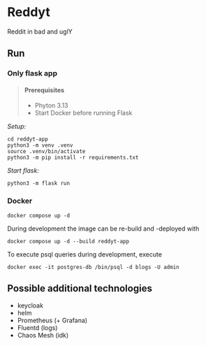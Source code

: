 # Reddyt

Reddit in bad and uglY

## Run

### Only flask app

> #### Prerequisites
> - Phyton 3.13
> - Start Docker before running Flask

*Setup:*
```shell
cd reddyt-app
python3 -m venv .venv
source .venv/bin/activate
python3 -m pip install -r requirements.txt
```

*Start flask:*
```shell
python3 -m flask run
```

### Docker

```shell
docker compose up -d
```

During development the image can be re-build and -deployed with
```shell
docker compose up -d --build reddyt-app
```

To execute psql queries during development, execute
```shell
docker exec -it postgres-db /bin/psql -d blogs -U admin
```
## Possible additional technologies

 - keycloak
 - helm
 - Prometheus (+ Grafana)
 - Fluentd (logs)
 - Chaos Mesh (idk)
